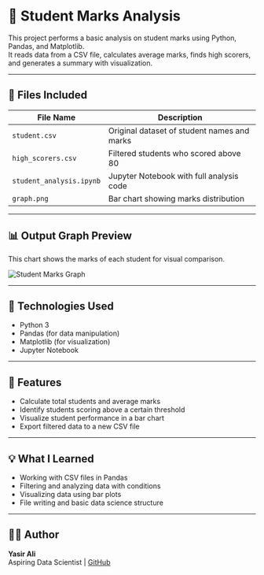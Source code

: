 # 📘 Student Marks Analysis

This project performs a basic analysis on student marks using Python, Pandas, and Matplotlib.  
It reads data from a CSV file, calculates average marks, finds high scorers, and generates a summary with visualization.

---

## 📁 Files Included

| File Name               | Description |
|------------------------|-------------|
| `student.csv`           | Original dataset of student names and marks |
| `high_scorers.csv`      | Filtered students who scored above 80 |
| `student_analysis.ipynb`| Jupyter Notebook with full analysis code |
| `graph.png`             | Bar chart showing marks distribution |

---

## 📊 Output Graph Preview

This chart shows the marks of each student for visual comparison.

![Student Marks Graph](mark_chart.png)

---

## 🔧 Technologies Used

- Python 3
- Pandas (for data manipulation)
- Matplotlib (for visualization)
- Jupyter Notebook

---

## 🎯 Features

- Calculate total students and average marks
- Identify students scoring above a certain threshold
- Visualize student performance in a bar chart
- Export filtered data to a new CSV file

---

## 💡 What I Learned

- Working with CSV files in Pandas
- Filtering and analyzing data with conditions
- Visualizing data using bar plots
- File writing and basic data science structure

---

## 👨‍💻 Author

**Yasir Ali**  
Aspiring Data Scientist | [GitHub](https://github.com/yasirali-datasci)
